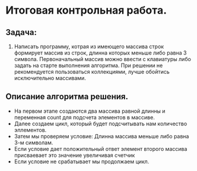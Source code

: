 # Итоговая контрольная работа.
## Задача:
1. Написать программу, котрая из имеющего массива строк формирует массив из строк, длинна которых меньше либо равна 3 символа. Первоначальный массив можно ввести с клавиатуры либо задать на старте выполнения алгоритма. При решении не рекомендуется пользоваться коллекциями, лучше обойтись исключительно массивами.
## Описание алгоритма решения.
* На первом этапе создаются два массива равной длинны и переменная count для подсчета элементов в массиве.
* Далее создаем цикл, который будет подсчитывать нам количество эллементов.
* Затем мы проверяем условие: Длинна массива меньше либо равна 3-м символам.
* Если условие дает положительный ответ элемент второго массива присваевает это значение увеличивая счетчик 
* Если условие не срабатывает мы продолжаем цикл.